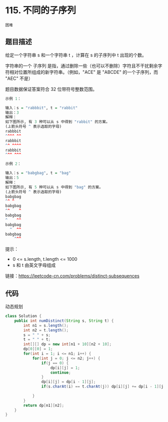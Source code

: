 # 115. 不同的子序列

`困难`

## 题目描述

给定一个字符串 s 和一个字符串 t ，计算在 s 的子序列中 t 出现的个数。

字符串的一个 子序列 是指，通过删除一些（也可以不删除）字符且不干扰剩余字符相对位置所组成的新字符串。（例如，"ACE" 是 "ABCDE" 的一个子序列，而 "AEC" 不是）

题目数据保证答案符合 32 位带符号整数范围。

 
```r
示例 1：

输入：s = "rabbbit", t = "rabbit"
输出：3
解释：
如下图所示, 有 3 种可以从 s 中得到 "rabbit" 的方案。
(上箭头符号 ^ 表示选取的字母)
rabbbit
^^^^ ^^
rabbbit
^^ ^^^^
rabbbit
^^^ ^^^

示例 2：

输入：s = "babgbag", t = "bag"
输出：5
解释：
如下图所示, 有 5 种可以从 s 中得到 "bag" 的方案。 
(上箭头符号 ^ 表示选取的字母)
babgbag
^^ ^
babgbag
^^    ^
babgbag
^    ^^
babgbag
  ^  ^^
babgbag
    ^^^
```

提示：

- 0 <= s.length, t.length <= 1000
- s 和 t 由英文字母组成

链接：https://leetcode-cn.com/problems/distinct-subsequences

## 代码

动态规划

```java
class Solution {
    public int numDistinct(String s, String t) {
        int n1 = s.length();
        int n2 = t.length();
        s = " " + s;
        t = " " + t;
        int[][] dp = new int[n1 + 10][n2 + 10];
        dp[0][0] = 1;
        for(int i = 1; i <= n1; i++) {
            for(int j = 0; j <= n2; j++) {
                if(j == 0) {
                    dp[i][j] = 1;
                    continue;
                }
                dp[i][j] = dp[i - 1][j];
                if(s.charAt(i) == t.charAt(j)) dp[i][j] += dp[i - 1][j - 1];
                
            }
        }
        return dp[n1][n2];
    }
}
```
